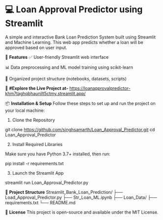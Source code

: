# 💻 Loan Approval Predictor using Streamlit


A simple and interactive Bank Loan Prediction System built using Streamlit and Machine Learning. This web app predicts whether a loan will be approved based on user input.

🚀 **Features**
✅ User-friendly Streamlit web interface

📊 Data preprocessing and ML model training using scikit-learn

📁 Organized project structure (notebooks, datasets, scripts)


📸 **#Explore the Live Project at-** https://loanapprovalpredictor-khm7taghqbhaunilt5ctmy.streamlit.app/

📦 **Installation & Setup**
Follow these steps to set up and run the project on your local machine:

1. Clone the Repository

git clone https://github.com/singhsamarth/Loan_Approval_Predictor.git
cd Loan_Approval_Predictor


2. Install Required Libraries

Make sure you have Python 3.7+ installed, then run:

pip install -r requirements.txt


3. Launch the Streamlit App

streamlit run Loan_Approval_Predictor.py


📁 **Project Structure**
Streamlit_Bank_Loan_Prediction/
├── Load_Approval_Predictor.py
├── Str_Loan_ML.ipynb
├── Loan_Data/
├── requirements.txt
└── README.md


📜 **License**
This project is open-source and available under the MIT License.

